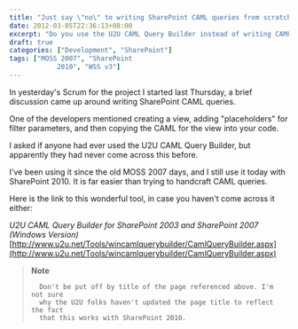 ```yaml
---
title: "Just say \"no\" to writing SharePoint CAML queries from scratch"
date: 2012-03-05T22:36:13+08:00
excerpt: "Do you use the U2U CAML Query Builder instead of writing CAML queries from scratch? If not, then you must really know your SharePoint (or perhaps you just enjoy making things harder than they need to be)."
draft: true
categories: ["Development", "SharePoint"]
tags: ["MOSS 2007", "SharePoint 
			2010", "WSS v3"]
---
```


In yesterday's Scrum for the project I started last Thursday, a brief discussion came up around writing SharePoint CAML queries.

One of the developers mentioned creating a view, adding "placeholders" for filter parameters, and then copying the CAML for the view into your code.

I asked if anyone had ever used the U2U CAML Query Builder, but apparently they had never come across this before.

I've been using it since the old MOSS 2007 days, and I still use it today with SharePoint 2010. It is far easier than trying to handcraft CAML queries.

Here is the link to this wonderful tool, in case you haven't come across it either:

<cite>U2U CAML Query Builder for SharePoint 2003 and SharePoint 2007 (Windows 	Version)</cite>
[http://www.u2u.net/Tools/wincamlquerybuilder/CamlQueryBuilder.aspx](http://www.u2u.net/Tools/wincamlquerybuilder/CamlQueryBuilder.aspx)



> **Note**
> 
> 
> 		Don't be put off by title of the page referenced above. I'm not sure 
> 		why the U2U folks haven't updated the page title to reflect the fact 
> 		that this works with SharePoint 2010.


